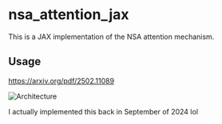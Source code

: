 # nsa_attention_jax

This is a JAX implementation of the NSA attention mechanism.

## Usage

https://arxiv.org/pdf/2502.11089

![Architecture](image.png)


I actually implemented this back in September of 2024 lol

